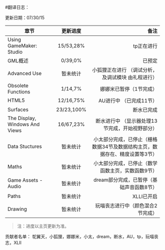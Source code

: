 #翻译日志：

更新日期：07/30/15

章节 | 更新进度  | 备注
------|:------:|------:
Using GameMaker: Studio  | 15/53,28% | tp正在进行
GML概述  | 0/39,0% | 已预定
Advanced Use  | 暂未统计 | 小狐狸正在进行  （调试分析，及调试模块 由礼程进行）
Obsolete Functions  | 1/14,7% | 娜娜米已暂停（1节完成）
HTML5  | 12/16,75% | AU进行中 （已完成11节）
Surfaces  | 23/23,100% | 断水已完成
The Display, Windows And Views  | 16/67,23% |  断水进行中 （显示器处理13节完成，开始视野部分）
Data Stuctures  | 暂未统计 | 小太部分完成，已停止（栅格数据34节及数据结构主页，数据存在、精度设置等3节）
Maths  | 暂未统计 | 小太部分完成，已停止（数学函数主页，实数函数9节）
Game Assets - Audio  | 暂未统计 | dream部分完成，已暂停（基础声音函数8节）
Paths  | 暂未统计 | XLLI已开启
Drawing  | 暂未统计 | 玩喵丧志进行中（颜色混合2节完成）

>注：进度以主页更新为准。

贡献者名单：
鸵翼天，小狐狸，娜娜米，小太，dream，断水，AU，tp，玩喵丧志，XLII